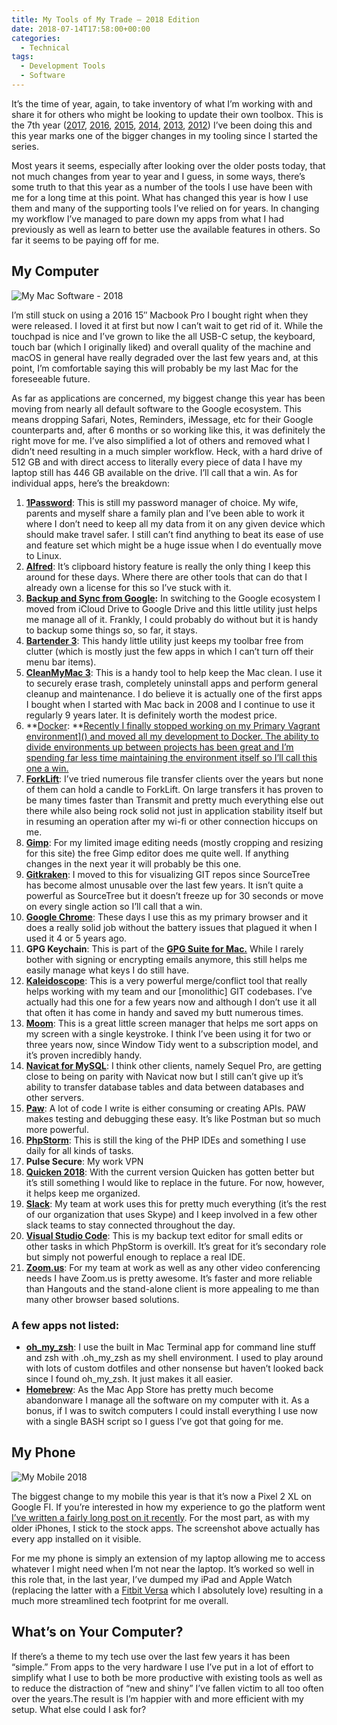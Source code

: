 ```yaml
---
title: My Tools of My Trade – 2018 Edition
date: 2018-07-14T17:58:00+00:00
categories:
  - Technical
tags:
  - Development Tools
  - Software
---
```


It’s the time of year, again, to take inventory of what I’m working with and share it for others who might be looking to update their own toolbox. This is the 7th year ([2017][1], [2016][2], [2015][3], [2014][4], [2013][5], [2012][6]) I’ve been doing this and this year marks one of the bigger changes in my tooling since I started the series.

Most years it seems, especially after looking over the older posts today, that not much changes from year to year and I guess, in some ways, there’s some truth to that this year as a number of the tools I use have been with me for a long time at this point. What has changed this year is how I use them and many of the supporting tools I’ve relied on for years. In changing my workflow I’ve managed to pare down my apps from what I had previously as well as learn to better use the available features in others. So far it seems to be paying off for me.
## My Computer

![My Mac Software - 2018](/images/2020/07/my-mac-software-2018.jpg)

I’m still stuck on using a 2016 15″ Macbook Pro I bought right when they were released. I loved it at first but now I can’t wait to get rid of it. While the touchpad is nice and I’ve grown to like the all USB-C setup, the keyboard, touch bar (which I originally liked) and overall quality of the machine and macOS in general have really degraded over the last few years and, at this point, I’m comfortable saying this will probably be my last Mac for the foreseeable future.

As far as applications are concerned, my biggest change this year has been moving from nearly all default software to the Google ecosystem. This means dropping Safari, Notes, Reminders, iMessage, etc for their Google counterparts and, after 6 months or so working like this, it was definitely the right move for me. I’ve also simplified a lot of others and removed what I didn’t need resulting in a much simpler workflow. Heck, with a hard drive of 512 GB and with direct access to literally every piece of data I have my laptop still has 446 GB available on the drive. I’ll call that a win. As for individual apps, here’s the breakdown:

1. **[1Password](https://1password.com)**: This is still my password manager of choice. My wife, parents and myself share a family plan and I’ve been able to work it where I don’t need to keep all my data from it on any given device which should make travel safer. I still can’t find anything to beat its ease of use and feature set which might be a huge issue when I do eventually move to Linux.
2. **[Alfred](https://www.alfredapp.com)**: It’s clipboard history feature is really the only thing I keep this around for these days. Where there are other tools that can do that I already own a license for this so I’ve stuck with it.
3. **[Backup and Sync from Google](https://www.google.com/drive/download/backup-and-sync/):** In switching to the Google ecosystem I moved from iCloud Drive to Google Drive and this little utility just helps me manage all of it. Frankly, I could probably do without but it is handy to backup some things so, so far, it stays.
4. [**Bartender 3**](https://www.macbartender.com/): This handy little utility just keeps my toolbar free from clutter (which is mostly just the few apps in which I can’t turn off their menu bar items).
 5. **[CleanMyMac 3](https://macpaw.com/cleanmymac)**: This is a handy tool to help keep the Mac clean. I use it to securely erase trash, completely uninstall apps and perform general cleanup and maintenance. I do believe it is actually one of the first apps I bought when I started with Mac back in 2008 and I continue to use it regularly 9 years later. It is definitely worth the modest price.
6. **[Docker](https://www.docker.com/): **<a href="/2018/06/so-long-primary-vagrant/">Recently I finally stopped working on my Primary Vagrant environment]() and moved all my development to Docker. The ability to divide environments up between projects has been great and I’m spending far less time maintaining the environment itself so I’ll call this one a win.
7. **[ForkLift](http://binarynights.com/forklift/)**: I’ve tried numerous file transfer clients over the years but none of them can hold a candle to ForkLift. On large transfers it has proven to be many times faster than Transmit and pretty much everything else out there while also being rock solid not just in application stability itself but in resuming an operation after my wi-fi or other connection hiccups on me.
8. [**Gimp**](https://www.gimp.org/): For my limited image editing needs (mostly cropping and resizing for this site) the free Gimp editor does me quite well. If anything changes in the next year it will probably be this one.
9. [**Gitkraken**](https://www.gitkraken.com/): I moved to this for visualizing GIT repos since SourceTree has become almost unusable over the last few years. It isn’t quite a powerful as SourceTree but it doesn’t freeze up for 30 seconds or move on every single action so I’ll call that a win.
10. [**Google Chrome**](https://www.google.com/chrome/): These days I use this as my primary browser and it does a really solid job without the battery issues that plagued it when I used it 4 or 5 years ago.
11. **GPG Keychain**: This is part of the **[GPG Suite for Mac.](https://gpgtools.org)** While I rarely bother with signing or encrypting emails anymore, this still helps me easily manage what keys I do still have.
12. [**Kaleidoscope**](https://www.kaleidoscopeapp.com/): This is a very powerful merge/conflict tool that really helps working with my team and our [monolithic] GIT codebases. I’ve actually had this one for a few years now and although I don’t use it all that often it has come in handy and saved my butt numerous times.
13. [**Moom**](https://manytricks.com/moom/): This is a great little screen manager that helps me sort apps on my screen with a single keystroke. I think I’ve been using it for two or three years now, since Window Tidy went to a subscription model, and it’s proven incredibly handy.
14. [**Navicat for MySQL**](https://navicat.com/products/navicat-for-mysql): I think other clients, namely Sequel Pro, are getting close to being on parity with Navicat now but I still can’t give up it’s ability to transfer database tables and data between databases and other servers.
15. [**Paw**](https://paw.cloud): A lot of code I write is either consuming or creating APIs. PAW makes testing and debugging these easy. It’s like Postman but so much more powerful.
16. [**PhpStorm**](https://www.jetbrains.com/phpstorm/): This is still the king of the PHP IDEs and something I use daily for all kinds of tasks.
17. **Pulse Secure**: My work VPN
18. [**Quicken 2018**](https://www.quicken.com/): With the current version Quicken has gotten better but it’s still something I would like to replace in the future. For now, however, it helps keep me organized.
19. **[Slack](https://slack.com)**: My team at work uses this for pretty much everything (it’s the rest of our organization that uses Skype) and I keep involved in a few other slack teams to stay connected throughout the day.
20. [**Visual Studio Code**](https://code.visualstudio.com/): This is my backup text editor for small edits or other tasks in which PhpStorm is overkill. It’s great for it’s secondary role but simply not powerful enough to replace a real IDE.
21. [**Zoom.us**](https://zoom.us): For my team at work as well as any other video conferencing needs I have Zoom.us is pretty awesome. It’s faster and more reliable than Hangouts and the stand-alone client is more appealing to me than many other browser based solutions.

### A few apps not listed:

* [**oh_my_zsh**](http://ohmyz.sh): I use the built in Mac Terminal app for command line stuff and zsh with .oh_my_zsh as my shell environment. I used to play around with lots of custom dotfiles and other nonsense but haven’t looked back since I found oh_my_zsh. It just makes it all easier.
* **[Homebrew](https://brew.sh)**: As the Mac App Store has pretty much become abandonware I manage all the software on my computer with it. As a bonus, if I was to switch computers I could install everything I use now with a single BASH script so I guess I’ve got that going for me.

## My Phone

![My Mobile 2018](/images/2020/07/my-mobile-2018.jpg)

The biggest change to my mobile this year is that it’s now a Pixel 2 XL on Google FI. If you’re interested in how my experience to go the platform went [I’ve written a fairly long post on it recently][7]. For the most part, as with my older iPhones, I stick to the stock apps. The screenshot above actually has every app installed on it visible.

For me my phone is simply an extension of my laptop allowing me to access whatever I might need when I’m not near the laptop. It’s worked so well in this role that, in the last year, I’ve dumped my iPad and Apple Watch (replacing the latter with a [Fitbit Versa][8] which I absolutely love) resulting in a much more streamlined tech footprint for me overall.

## What’s on Your Computer?

If there’s a theme to my tech use over the last few years it has been “simple.” From apps to the very hardware I use I’ve put in a lot of effort to simplify what I use to both be more productive with existing tools as well as to reduce the distraction of “new and shiny” I’ve fallen victim to all too often over the years.The result is I’m happier with and more efficient with my setup. What else could I ask for?

 [1]: /2017/05/my-tools-of-the-trade-for-2017/
 [2]: /2016/05/my-tools-of-the-trade-2016/
 [3]: /2015/03/my-development-toolbox-2015/
 [4]: /2014/01/my-development-toolbox-2014/
 [5]: /2013/05/bit51s-development-tools-2013-edition/
 [6]: /2012/02/my-web-development-toolbox-2012/
 [7]: /2018/05/google-fi-and-pixel-5-months-later/
 [8]: https://www.fitbit.com/shop/versa